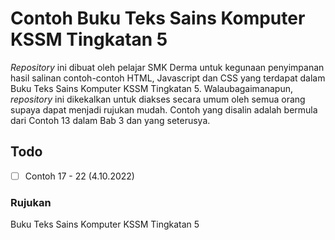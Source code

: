 # Contoh Buku Teks Sains Komputer KSSM Tingkatan 5
_Repository_ ini dibuat oleh pelajar SMK Derma untuk kegunaan penyimpanan hasil salinan contoh-contoh HTML, Javascript dan CSS yang terdapat dalam Buku Teks Sains Komputer KSSM Tingkatan 5. Walaubagaimanapun, _repository_ ini dikekalkan untuk diakses secara umum oleh semua orang supaya dapat menjadi rujukan mudah. Contoh yang disalin adalah bermula dari Contoh 13 dalam Bab 3 dan yang seterusya.

## Todo
- [ ] Contoh 17 - 22 (4.10.2022)

### Rujukan
Buku Teks Sains Komputer KSSM Tingkatan 5
